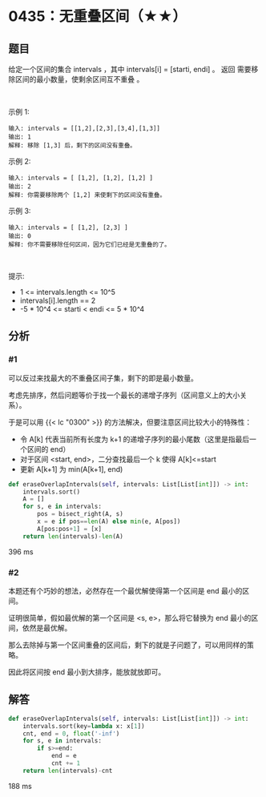 # 0435：无重叠区间（★★）


## 题目

给定一个区间的集合 intervals ，其中 intervals[i] = [starti, endi] 。
返回 需要移除区间的最小数量，使剩余区间互不重叠 。

 

示例 1:

    输入: intervals = [[1,2],[2,3],[3,4],[1,3]]
    输出: 1
    解释: 移除 [1,3] 后，剩下的区间没有重叠。
示例 2:
    
    输入: intervals = [ [1,2], [1,2], [1,2] ]
    输出: 2
    解释: 你需要移除两个 [1,2] 来使剩下的区间没有重叠。
示例 3:

    输入: intervals = [ [1,2], [2,3] ]
    输出: 0
    解释: 你不需要移除任何区间，因为它们已经是无重叠的了。
 

提示:
- 1 <= intervals.length <= 10^5
- intervals[i].length == 2
- -5 * 10^4 <= starti < endi <= 5 * 10^4



## 分析

### #1

可以反过来找最大的不重叠区间子集，剩下的即是最小数量。

考虑先排序，然后问题等价于找一个最长的递增子序列（区间意义上的大小关系）。

于是可以用 {{< lc "0300" >}} 的方法解决，但要注意区间比较大小的特殊性：
- 令 A[k] 代表当前所有长度为 k+1 的递增子序列的最小尾数（这里是指最后一个区间的 end）
- 对于区间 <start, end>，二分查找最后一个 k 使得 A[k]<=start
- 更新 A[k+1] 为 min(A[k+1], end)

```python
def eraseOverlapIntervals(self, intervals: List[List[int]]) -> int:
    intervals.sort()
    A = []
    for s, e in intervals:
        pos = bisect_right(A, s)
        x = e if pos==len(A) else min(e, A[pos])
        A[pos:pos+1] = [x]
    return len(intervals)-len(A)
```
396 ms

### #2

本题还有个巧妙的想法，必然存在一个最优解使得第一个区间是 end 最小的区间。

证明很简单，假如最优解的第一个区间是 <s, e>，那么将它替换为 end 最小的区间，依然是最优解。

那么去除掉与第一个区间重叠的区间后，剩下的就是子问题了，可以用同样的策略。

因此将区间按 end 最小到大排序，能放就放即可。

## 解答

```python
def eraseOverlapIntervals(self, intervals: List[List[int]]) -> int:
    intervals.sort(key=lambda x: x[1])
    cnt, end = 0, float('-inf')
    for s, e in intervals:
        if s>=end:
            end = e
            cnt += 1
    return len(intervals)-cnt
```
188 ms

